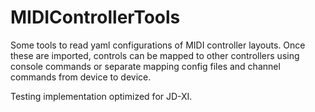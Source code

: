 # MIDIControllerTools

Some tools to read yaml configurations of MIDI controller layouts. Once these are imported, controls can be mapped to other controllers using console commands or separate mapping config files and channel commands from device to device.

Testing implementation optimized for JD-XI.

